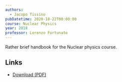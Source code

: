 ```yaml
---
authors:
  - Jacopo Tissino
pubDatetime: 2020-10-22T00:00:00
course: Nuclear Physics
year: 2018
professor: Lorenzo Fortunato
---
```


Rather brief handbook for the Nuclear physics course.

## Links

- [Download (PDF)](/public/notes/Nuclear_Physics_2018.pdf)
